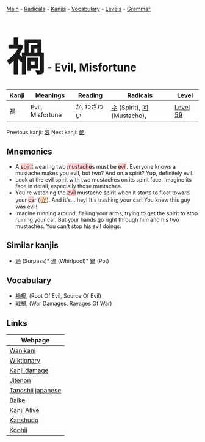 <style> bigfont {font-size: 100px}</style>
[Main](../README.md) -
[Radicals](../radicals.md) -
[Kanjis](../kanjis.md) -
[Vocabulary](../vocabulary.md) -
[Levels](../levels.md) -
[Grammar](../grammar.md)
# <bigfont> 禍</bigfont> - Evil, Misfortune 

| Kanji | Meanings | Reading | Radicals | Level |
| --- | --- | --- | --- | --- |
| 禍 | Evil, Misfortune | か, わざわい | [ネ](../radicals/ネ.md) (Spirit), [冋](../radicals/冋.md) (Mustache),  | [Level 59](../levels/wk_level59.md) |

Previous kanji: [浪](浪.md) Next kanji: [酪](酪.md) 

## Mnemonics
 * A <span style="background-color:#ffcccb"> spirit</span> wearing two <span style="background-color:#ffcccb"> mustache</span>s must be <span style="background-color:#ffcccb"> evil</span>. Everyone knows a mustache makes you evil, but two? And on a spirit? Yup, definitely evil.
* Look at the evil spirit with two mustaches on its spirit face. Imagine its face in detail, especially those mustaches.
* You're watching the <span style="background-color:#ffcccb"> evil</span> mustache spirit when it starts to float toward your <span style="background-color:#ffcccb"> ca</span>r (<span style="background-color:#fed8b1"> [か](https://jisho.org/search/か)</span>). And it's... hey! It's trashing your car! You knew this guy was evil!
* Imagine running around, flailing your arms, trying to get the spirit to stop ruining your car. But your hands go right through him and his two mustaches. You can't stop his evil doings.


## Similar kanjis
 * [過](過.md) (Surpass)* [渦](渦.md) (Whirlpool)* [鍋](鍋.md) (Pot)


## Vocabulary
 * [禍根](../vocabulary/禍.md), (Root Of Evil, Source Of Evil)
* [戦禍](../vocabulary/禍.md), (War Damages, Ravages Of War)



## Links 

| Webpage |
| --- |
| [Wanikani          ](https://www.wanikani.com/kanji/禍) |
| [Wiktionary        ](https://en.wiktionary.org/wiki/禍) |
| [Kanji damage      ](http://www.kanjidamage.com/kanji/search?utf8=✓&q=禍) |
| [Jitenon           ](https://jitenon.com/kanji/禍) |
| [Tanoshii japanese ](https://www.tanoshiijapanese.com/dictionary/kanji.cfm?k=禍) |
| [Baike             ](https://baike.baidu.com/item/禍) |
| [Kanji Alive       ](https://app.kanjialive.com/禍) |
| [Kanshudo          ](https://www.kanshudo.com/searchmn?q=禍) |
| [Koohii            ](https://kanji.koohii.com/study/kanji/禍) |
